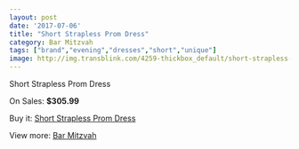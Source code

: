 ```yaml
---
layout: post
date: '2017-07-06'
title: "Short Strapless Prom Dress"
category: Bar Mitzvah
tags: ["brand","evening","dresses","short","unique"]
image: http://img.transblink.com/4259-thickbox_default/short-strapless-prom-dress.jpg
---
```

Short Strapless Prom Dress

On Sales: **$305.99**
<a href="https://www.transblink.com/en/bar-mitzvah/1341-short-strapless-prom-dress.html"><amp-img layout="responsive" width="600" height="600" src="//img.transblink.com/4259-thickbox_default/short-strapless-prom-dress.jpg" alt="Short Strapless Prom Dress 0" /></a>
<a href="https://www.transblink.com/en/bar-mitzvah/1341-short-strapless-prom-dress.html"><amp-img layout="responsive" width="600" height="600" src="//img.transblink.com/4262-thickbox_default/short-strapless-prom-dress.jpg" alt="Short Strapless Prom Dress 1" /></a>
<a href="https://www.transblink.com/en/bar-mitzvah/1341-short-strapless-prom-dress.html"><amp-img layout="responsive" width="600" height="600" src="//img.transblink.com/4261-thickbox_default/short-strapless-prom-dress.jpg" alt="Short Strapless Prom Dress 2" /></a>
<a href="https://www.transblink.com/en/bar-mitzvah/1341-short-strapless-prom-dress.html"><amp-img layout="responsive" width="600" height="600" src="//img.transblink.com/4260-thickbox_default/short-strapless-prom-dress.jpg" alt="Short Strapless Prom Dress 3" /></a>

Buy it: [Short Strapless Prom Dress](https://www.transblink.com/en/bar-mitzvah/1341-short-strapless-prom-dress.html "Short Strapless Prom Dress")

View more: [Bar Mitzvah](https://www.transblink.com/en/2-bar-mitzvah "Bar Mitzvah")